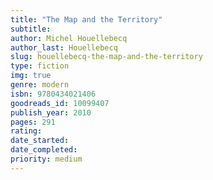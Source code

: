 ```yaml
---
title: "The Map and the Territory"
subtitle: 
author: Michel Houellebecq
author_last: Houellebecq
slug: houellebecq-the-map-and-the-territory
type: fiction
img: true
genre: modern
isbn: 9780434021406
goodreads_id: 10099407
publish_year: 2010
pages: 291
rating: 
date_started:
date_completed:
priority: medium
---
```

